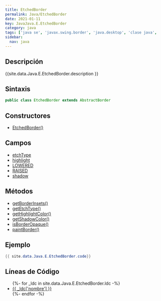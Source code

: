 ```yaml
---
title: EtchedBorder
permalink: Java/EtchedBorder
date: 2021-01-11
key: JavaJava.E.EtchedBorder
category: java
tags: ['java se', 'javax.swing.border', 'java.desktop', 'clase java', 'Java 1.0']
sidebar: 
  nav: java
---
```


## Descripción
{{site.data.Java.E.EtchedBorder.description }}

## Sintaxis
~~~java
public class EtchedBorder extends AbstractBorder
~~~

## Constructores
* [EtchedBorder()](/Java/EtchedBorder/EtchedBorder/)

## Campos
* [etchType](/Java/EtchedBorder/etchType)
* [highlight](/Java/EtchedBorder/highlight)
* [LOWERED](/Java/EtchedBorder/LOWERED)
* [RAISED](/Java/EtchedBorder/RAISED)
* [shadow](/Java/EtchedBorder/shadow)

## Métodos
* [getBorderInsets()](/Java/EtchedBorder/getBorderInsets)
* [getEtchType()](/Java/EtchedBorder/getEtchType)
* [getHighlightColor()](/Java/EtchedBorder/getHighlightColor)
* [getShadowColor()](/Java/EtchedBorder/getShadowColor)
* [isBorderOpaque()](/Java/EtchedBorder/isBorderOpaque)
* [paintBorder()](/Java/EtchedBorder/paintBorder)

## Ejemplo
~~~java
{{ site.data.Java.E.EtchedBorder.code}}
~~~

## Líneas de Código
<ul>
{%- for _ldc in site.data.Java.E.EtchedBorder.ldc -%}
   <li>
       <a href="{{_ldc['url'] }}">{{ _ldc['nombre'] }}</a>
   </li>
{%- endfor -%}
</ul>
